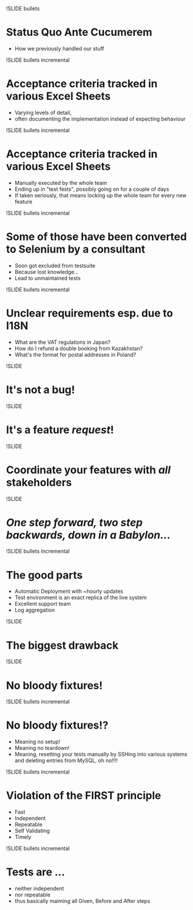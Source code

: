 !SLIDE bullets 
# Status Quo Ante Cucumerem #
* How we previously handled our stuff

!SLIDE bullets incremental
# Acceptance criteria tracked in various Excel Sheets

* Varying levels of detail,
* often documenting the implementation instead of expecting behaviour

!SLIDE bullets incremental
# Acceptance criteria tracked in various Excel Sheets

* Manually executed by the whole team
* Ending up in "test fests", possibly going on for a couple of days
* If taken seriously, that means locking up the whole team for every new feature

!SLIDE bullets incremental
# Some of those have been converted to Selenium by a consultant

* Soon got excluded from testsuite
* Because lost knowledge...
* Lead to unmaintained tests

!SLIDE bullets incremental
# Unclear requirements esp. due to I18N

* What are the VAT regulations in Japan?
* How do I refund a double booking from Kazakhstan?
* What's the format for postal addresses in Poland? 

!SLIDE
# It's not a bug!

!SLIDE
# It's a feature _request_!

!SLIDE
# Coordinate your features with _all_ stakeholders

!SLIDE
# _One step forward, two step backwards, down in a Babylon..._

!SLIDE bullets incremental
# The good parts

* Automatic Deployment with ~hourly updates
* Test environment is an exact replica of the live system
* Excellent support team
* Log aggregation

!SLIDE
# The biggest drawback

!SLIDE
# No bloody fixtures!

!SLIDE bullets incremental
# No bloody fixtures!?

* Meaning no setup!
* Meaning no teardown!
* Meaning, resetting your tests manually by SSHing into various systems and deleting entries from MySQL, oh no!!!!

!SLIDE bullets incremental
# Violation of the FIRST principle

* Fast
* Independent
* Repeatable
* Self Validating
* Timely

!SLIDE bullets incremental
# Tests are ...

* neither independent
* nor repeatable
* thus basically maiming all Given, Before and After steps
